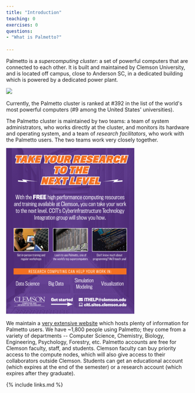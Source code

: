 ```yaml
---
title: "Introduction"
teaching: 0
exercises: 0
questions:
- "What is Palmetto?"

---
```

Palmetto is a *supercomputing cluster*: a set of powerful computers that are connected to each other. It is built and maintained by Clemson University, and is located off campus, close to Anderson SC, in a dedicated building which is powered by a dedicated power plant. 

<img src="https://www.palmetto.clemson.edu/palmetto/images/about/palmetto_front_view.png" style="height:350px">

Currently, the Palmetto cluster is ranked at #392 in the list of the world's most powerful computers (#9 among the United States' universities). 

The Palmetto cluster is maintained by two teams: a team of system administrators, who works directly at the cluster, and monitors its hardware and operating system, and a team of *research facilitators*, who work with the Palmetto users. The two teams work very closely together. 

<img src="../fig/citi_flyer.png" style="height:450px">

We maintain a [very extensive website]("https://www.palmetto.clemson.edu/palmetto/") which hosts plenty of information for Palmetto users. We have ~1,800 people using Palmetto; they come from a variety of departments -- Computer Science, Chemistry, Biology, Engineering, Psychology, Forestry, etc. Palmetto accounts are free for Clemson faculty, staff, and students. Clemson faculty can buy priority access to the compute nodes, which will also give access to their collaborators outside Clemson. Students can get an educational account (which expires at the end of the semester) or a research account (which expires after they graduate). 

{% include links.md %}

